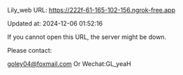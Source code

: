 Lily_web URL: https://222f-61-165-102-156.ngrok-free.app

Updated at: 2024-12-06 01:52:16

If you cannot open this URL, the server might be down.

Please contact: 

goley04@foxmail.com Or Wechat:GL_yeaH